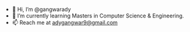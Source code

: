 - 👋 Hi, I’m @gangwarady
- 🌱 I’m currently learning Masters in Computer Science & Engineering.
- 📫 Reach me at adygangwar9@gmail.com

<!---
gangwarady/gangwarady is a ✨ special ✨ repository because its `README.md` (this file) appears on your GitHub profile.
You can click the Preview link to take a look at your changes.
--->
